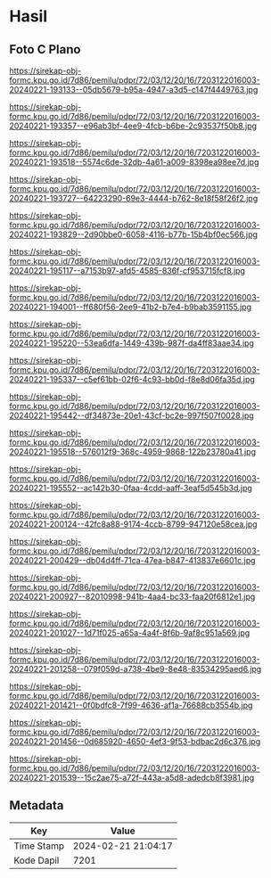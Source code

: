 # Hasil

## Foto C Plano

https://sirekap-obj-formc.kpu.go.id/7d86/pemilu/pdpr/72/03/12/20/16/7203122016003-20240221-193133--05db5679-b95a-4947-a3d5-c147f4449763.jpg

https://sirekap-obj-formc.kpu.go.id/7d86/pemilu/pdpr/72/03/12/20/16/7203122016003-20240221-193357--e96ab3bf-4ee9-4fcb-b6be-2c93537f50b8.jpg

https://sirekap-obj-formc.kpu.go.id/7d86/pemilu/pdpr/72/03/12/20/16/7203122016003-20240221-193518--5574c6de-32db-4a61-a009-8398ea98ee7d.jpg

https://sirekap-obj-formc.kpu.go.id/7d86/pemilu/pdpr/72/03/12/20/16/7203122016003-20240221-193727--64223290-69e3-4444-b762-8e18f58f26f2.jpg

https://sirekap-obj-formc.kpu.go.id/7d86/pemilu/pdpr/72/03/12/20/16/7203122016003-20240221-193829--2d90bbe0-6058-4116-b77b-15b4bf0ec566.jpg

https://sirekap-obj-formc.kpu.go.id/7d86/pemilu/pdpr/72/03/12/20/16/7203122016003-20240221-195117--a7153b97-afd5-4585-836f-cf953715fcf8.jpg

https://sirekap-obj-formc.kpu.go.id/7d86/pemilu/pdpr/72/03/12/20/16/7203122016003-20240221-194001--ff680f56-2ee9-41b2-b7e4-b9bab3591155.jpg

https://sirekap-obj-formc.kpu.go.id/7d86/pemilu/pdpr/72/03/12/20/16/7203122016003-20240221-195220--53ea6dfa-1449-439b-987f-da4ff83aae34.jpg

https://sirekap-obj-formc.kpu.go.id/7d86/pemilu/pdpr/72/03/12/20/16/7203122016003-20240221-195337--c5ef61bb-02f6-4c93-bb0d-f8e8d06fa35d.jpg

https://sirekap-obj-formc.kpu.go.id/7d86/pemilu/pdpr/72/03/12/20/16/7203122016003-20240221-195442--df34873e-20e1-43cf-bc2e-997f507f0028.jpg

https://sirekap-obj-formc.kpu.go.id/7d86/pemilu/pdpr/72/03/12/20/16/7203122016003-20240221-195518--576012f9-368c-4959-9868-122b23780a41.jpg

https://sirekap-obj-formc.kpu.go.id/7d86/pemilu/pdpr/72/03/12/20/16/7203122016003-20240221-195552--ac142b30-0faa-4cdd-aaff-3eaf5d545b3d.jpg

https://sirekap-obj-formc.kpu.go.id/7d86/pemilu/pdpr/72/03/12/20/16/7203122016003-20240221-200124--42fc8a88-9174-4ccb-8799-947120e58cea.jpg

https://sirekap-obj-formc.kpu.go.id/7d86/pemilu/pdpr/72/03/12/20/16/7203122016003-20240221-200429--db04d4ff-71ca-47ea-b847-413837e6601c.jpg

https://sirekap-obj-formc.kpu.go.id/7d86/pemilu/pdpr/72/03/12/20/16/7203122016003-20240221-200927--82010998-941b-4aa4-bc33-faa20f6812e1.jpg

https://sirekap-obj-formc.kpu.go.id/7d86/pemilu/pdpr/72/03/12/20/16/7203122016003-20240221-201027--1d71f025-a65a-4a4f-8f6b-9af8c951a569.jpg

https://sirekap-obj-formc.kpu.go.id/7d86/pemilu/pdpr/72/03/12/20/16/7203122016003-20240221-201258--079f059d-a738-4be9-8e48-83534295aed6.jpg

https://sirekap-obj-formc.kpu.go.id/7d86/pemilu/pdpr/72/03/12/20/16/7203122016003-20240221-201421--0f0bdfc8-7f99-4636-af1a-76688cb3554b.jpg

https://sirekap-obj-formc.kpu.go.id/7d86/pemilu/pdpr/72/03/12/20/16/7203122016003-20240221-201456--0d685920-4650-4ef3-9f53-bdbac2d6c376.jpg

https://sirekap-obj-formc.kpu.go.id/7d86/pemilu/pdpr/72/03/12/20/16/7203122016003-20240221-201539--15c2ae75-a72f-443a-a5d8-adedcb8f3981.jpg


## Metadata

| Key        | Value               |
| ---------- | ------------------- |
| Time Stamp | 2024-02-21 21:04:17 |
| Kode Dapil | 7201                |



